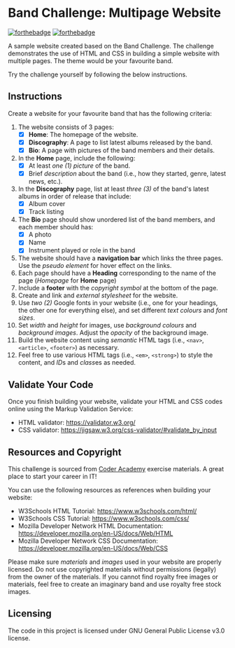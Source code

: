 # Band Challenge: Multipage Website
[![forthebadge](https://forthebadge.com/images/badges/uses-html.svg)](https://forthebadge.com)
[![forthebadge](https://forthebadge.com/images/badges/uses-css.svg)](https://forthebadge.com)

A sample website created based on the Band Challenge. The challenge demonstrates the use of HTML and CSS in building a simple website with multiple pages. The theme would be your favourite band.

Try the challenge yourself by following the below instructions.

## Instructions

Create a website for your favourite band that has the following criteria:
1. The website consists of 3 pages:
    - [x] **Home**: The homepage of the website.
    - [x] **Discography**: A page to list latest albums released by the band.
    - [x] **Bio**: A page with pictures of the band members and their details.
2. In the **Home** page, include the following:
    - [x] At least *one (1) picture* of the band.
    - [x] Brief *description* about the band (i.e., how they started, genre, latest news, etc.).
3. In the **Discography** page, list at least *three (3)* of the band's latest albums in order of release that include:
    - [x] Album cover
    - [x] Track listing
4. The **Bio** page should show unordered list of the band members, and each member should has:
    - [x] A photo
    - [x] Name
    - [x] Instrument played or role in the band
5. The website should have a **navigation bar** which links the three pages. Use the *pseudo element* for hover effect on the links.
1. Each page should have a **Heading** corresponding to the name of the page (*Homepage* for **Home** page)
1. Include a **footer** with the *copyright symbol* at the bottom of the page.
1. Create and link and *external stylesheet* for the website.
1. Use *two (2)* Google fonts in your website (i.e., one for your headings, the other one for everything else), and set different *text colours* and *font sizes*.
1. Set *width* and *height* for images, use *background colours* and *background images*. Adjust the *opacity* of the background image.
1. Build the website content using *semantic* HTML tags (i.e., `<nav>`, `<article>`, `<footer>`) as necessary.
1. Feel free to use various HTML tags (i.e., `<em>`, `<strong>`) to style the content, and *ID*s and *class*es as needed.

## Validate Your Code

Once you finish building your website, validate your HTML and CSS codes online using the Markup Validation Service:
- HTML validator: https://validator.w3.org/
- CSS validator: https://jigsaw.w3.org/css-validator/#validate_by_input

## Resources and Copyright

This challenge is sourced from [Coder Academy](https://coderacademy.edu.au/) exercise materials. A great place to start your career in IT!

You can use the following resources as references when building your website:
- W3Schools HTML Tutorial: https://www.w3schools.com/html/
- W3Schools CSS Tutorial: https://www.w3schools.com/css/
- Mozilla Developer Network HTML Documentation: https://developer.mozilla.org/en-US/docs/Web/HTML
- Mozilla Developer Network CSS Documentation: https://developer.mozilla.org/en-US/docs/Web/CSS

Please make sure *materials* and *images* used in your website are properly licensed. Do not use copyrighted materials without permissions (legally) from the owner of the materials. If you cannot find royalty free images or materials, feel free to create an imaginary band and use royalty free stock images.

## Licensing

The code in this project is licensed under GNU General Public License v3.0 license.